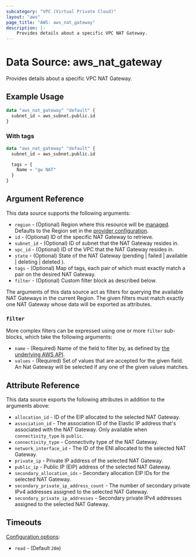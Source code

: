 ```yaml
---
subcategory: "VPC (Virtual Private Cloud)"
layout: "aws"
page_title: "AWS: aws_nat_gateway"
description: |-
    Provides details about a specific VPC NAT Gateway.
---
```


# Data Source: aws_nat_gateway

Provides details about a specific VPC NAT Gateway.

## Example Usage

```terraform
data "aws_nat_gateway" "default" {
  subnet_id = aws_subnet.public.id
}
```

### With tags

```terraform
data "aws_nat_gateway" "default" {
  subnet_id = aws_subnet.public.id

  tags = {
    Name = "gw NAT"
  }
}
```

## Argument Reference

This data source supports the following arguments:

* `region` - (Optional) Region where this resource will be [managed](https://docs.aws.amazon.com/general/latest/gr/rande.html#regional-endpoints). Defaults to the Region set in the [provider configuration](https://registry.terraform.io/providers/hashicorp/aws/latest/docs#aws-configuration-reference).
* `id` - (Optional) ID of the specific NAT Gateway to retrieve.
* `subnet_id` - (Optional) ID of subnet that the NAT Gateway resides in.
* `vpc_id` - (Optional) ID of the VPC that the NAT Gateway resides in.
* `state` - (Optional) State of the NAT Gateway (pending | failed | available | deleting | deleted ).
* `tags` - (Optional) Map of tags, each pair of which must exactly match
  a pair on the desired NAT Gateway.
* `filter` - (Optional) Custom filter block as described below.

The arguments of this data source act as filters for querying the available
NAT Gateways in the current Region. The given filters must match exactly one
NAT Gateway whose data will be exported as attributes.

### `filter`

More complex filters can be expressed using one or more `filter` sub-blocks, which take the following arguments:

* `name` - (Required) Name of the field to filter by, as defined by
  [the underlying AWS API](https://docs.aws.amazon.com/AWSEC2/latest/APIReference/API_DescribeNatGateways.html).
* `values` - (Required) Set of values that are accepted for the given field.
  An Nat Gateway will be selected if any one of the given values matches.

## Attribute Reference

This data source exports the following attributes in addition to the arguments above:

* `allocation_id` - ID of the EIP allocated to the selected NAT Gateway.
* `association_id` - The association ID of the Elastic IP address that's associated with the NAT Gateway. Only available when `connectivity_type` is `public`.
* `connectivity_type` - Connectivity type of the NAT Gateway.
* `network_interface_id` - The ID of the ENI allocated to the selected NAT Gateway.
* `private_ip` - Private IP address of the selected NAT Gateway.
* `public_ip` - Public IP (EIP) address of the selected NAT Gateway.
* `secondary_allocation_ids` - Secondary allocation EIP IDs for the selected NAT Gateway.
* `secondary_private_ip_address_count` - The number of secondary private IPv4 addresses assigned to the selected NAT Gateway.
* `secondary_private_ip_addresses` - Secondary private IPv4 addresses assigned to the selected NAT Gateway.

## Timeouts

[Configuration options](https://developer.hashicorp.com/terraform/language/resources/syntax#operation-timeouts):

- `read` - (Default `20m`)
